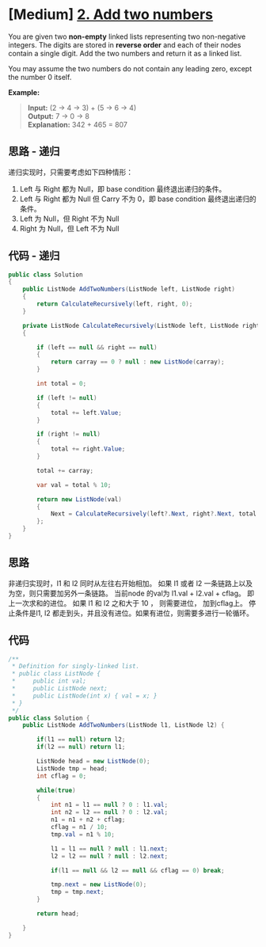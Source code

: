 # [Medium] [2. Add two numbers](https://leetcode.com/problems/add-two-numbers/)

You are given two **non-empty** linked lists representing two non-negative integers. The digits are stored in **reverse order** and each of their nodes contain a single digit. Add the two numbers and return it as a linked list.

You may assume the two numbers do not contain any leading zero, except the number 0 itself.

**Example:**

>**Input:** (2 -> 4 -> 3) + (5 -> 6 -> 4)  
**Output:** 7 -> 0 -> 8  
**Explanation:** 342 + 465 = 807  

## 思路 - 递归

递归实现时，只需要考虑如下四种情形：

1. Left 与 Right 都为 Null，即 base condition 最终退出递归的条件。
2. Left 与 Right 都为 Null 但 Carry 不为 0，即 base condition 最终退出递归的条件。
3. Left 为 Null，但 Right 不为 Null
4. Right 为 Null，但 Left 不为 Null

## 代码 - 递归

```csharp
public class Solution
{
    public ListNode AddTwoNumbers(ListNode left, ListNode right)
    {
        return CalculateRecursively(left, right, 0);
    }

    private ListNode CalculateRecursively(ListNode left, ListNode right, int carray)
    {

        if (left == null && right == null)
        {
            return carray == 0 ? null : new ListNode(carray);
        }

        int total = 0;

        if (left != null)
        {
            total += left.Value;
        }

        if (right != null)
        {
            total += right.Value;
        }

        total += carray;

        var val = total % 10;

        return new ListNode(val)
        {
            Next = CalculateRecursively(left?.Next, right?.Next, total / 10)
        };
    }
}
```

## 思路

非递归实现时，l1 和 l2 同时从左往右开始相加。
如果 l1 或者 l2 一条链路上以及为空，则只需要加另外一条链路。
当前node 的val为 l1.val + l2.val + cflag。 即上一次求和的进位。
如果 l1 和 l2 之和大于 10 ， 则需要进位， 加到cflag上。
停止条件是l1, l2 都走到头，并且没有进位。如果有进位，则需要多进行一轮循环。

## 代码

```csharp
/**
 * Definition for singly-linked list.
 * public class ListNode {
 *     public int val;
 *     public ListNode next;
 *     public ListNode(int x) { val = x; }
 * }
 */
public class Solution {
    public ListNode AddTwoNumbers(ListNode l1, ListNode l2) {

        if(l1 == null) return l2;
        if(l2 == null) return l1;

        ListNode head = new ListNode(0);
        ListNode tmp = head;
        int cflag = 0;

        while(true)
        {
            int n1 = l1 == null ? 0 : l1.val;
            int n2 = l2 == null ? 0 : l2.val;
            n1 = n1 + n2 + cflag;
            cflag = n1 / 10;
            tmp.val = n1 % 10;

            l1 = l1 == null ? null : l1.next;
            l2 = l2 == null ? null : l2.next;

            if(l1 == null && l2 == null && cflag == 0) break;

            tmp.next = new ListNode(0);
            tmp = tmp.next;
        }

        return head;

    }
}
```
